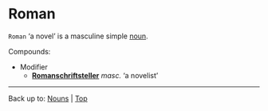 # Roman

`Roman` ‘a novel’ is a masculine simple [noun](../../index.md).

Compounds:
- Modifier
  - **[Romanschriftsteller](Romanschriftsteller.md)** *masc.* ‘a novelist’

----

Back up to: [Nouns](../../index.md) | [Top](../../../index.md)
